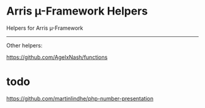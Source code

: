 # Arris µ-Framework Helpers

Helpers for Arris µ-Framework 


---
Other helpers:

https://github.com/AgelxNash/functions


# todo

https://github.com/martinlindhe/php-number-presentation


